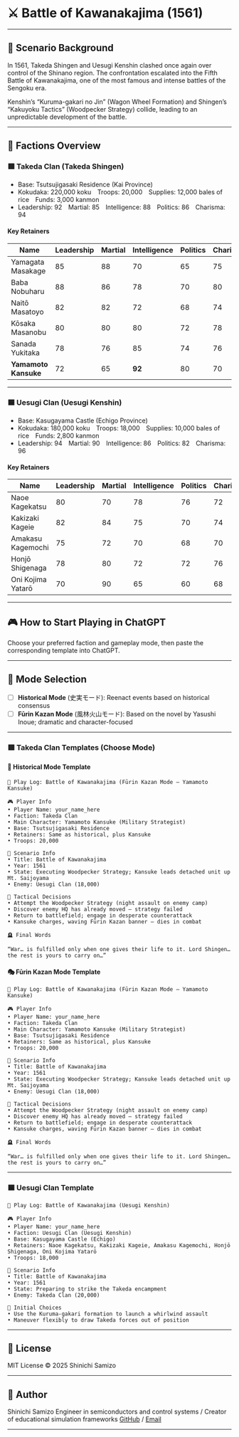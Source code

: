 # ⚔️ Battle of Kawanakajima (1561)

---

## 📘 Scenario Background

In 1561, Takeda Shingen and Uesugi Kenshin clashed once again over control of the Shinano region.
The confrontation escalated into the Fifth Battle of Kawanakajima, one of the most famous and intense battles of the Sengoku era.

Kenshin’s “Kuruma-gakari no Jin” (Wagon Wheel Formation) and Shingen’s “Kakuyoku Tactics” (Woodpecker Strategy) collide, leading to an unpredictable development of the battle.

---

## 🧠 Factions Overview

### 🟥 Takeda Clan (Takeda Shingen)

- Base: Tsutsujigasaki Residence (Kai Province)
- Kokudaka: 220,000 koku Troops: 20,000 Supplies: 12,000 bales of rice Funds: 3,000 kanmon
- Leadership: 92 Martial: 85 Intelligence: 88 Politics: 86 Charisma: 94

#### Key Retainers

| Name | Leadership | Martial | Intelligence | Politics | Charisma |
|-------------------|------------|---------|--------------|----------|----------|
| Yamagata Masakage | 85 | 88 | 70 | 65 | 75 |
| Baba Nobuharu | 88 | 86 | 78 | 70 | 80 |
| Naitō Masatoyo | 82 | 82 | 72 | 68 | 74 |
| Kōsaka Masanobu | 80 | 80 | 80 | 72 | 78 |
| Sanada Yukitaka | 78 | 76 | 85 | 74 | 76 |
| **Yamamoto Kansuke** | 72 | 65 | **92** | 80 | 70 |

---

### 🟦 Uesugi Clan (Uesugi Kenshin)

- Base: Kasugayama Castle (Echigo Province)
- Kokudaka: 180,000 koku Troops: 18,000 Supplies: 10,000 bales of rice Funds: 2,800 kanmon
- Leadership: 94 Martial: 90 Intelligence: 86 Politics: 82 Charisma: 96

#### Key Retainers

| Name | Leadership | Martial | Intelligence | Politics | Charisma |
|--------------------|------------|---------|--------------|----------|----------|
| Naoe Kagekatsu | 80 | 70 | 78 | 76 | 72 |
| Kakizaki Kageie | 82 | 84 | 75 | 70 | 74 |
| Amakasu Kagemochi | 75 | 72 | 70 | 68 | 70 |
| Honjō Shigenaga | 78 | 80 | 72 | 72 | 76 |
| Oni Kojima Yatarō | 70 | 90 | 65 | 60 | 68 |

---

## 🎮 How to Start Playing in ChatGPT

Choose your preferred faction and gameplay mode, then paste the corresponding template into ChatGPT.

---

## 🔀 Mode Selection

- [ ] **Historical Mode** (史実モード): Reenact events based on historical consensus
- [ ] **Fūrin Kazan Mode** (風林火山モード): Based on the novel by Yasushi Inoue; dramatic and character-focused

---

### 🟥 Takeda Clan Templates (Choose Mode)

#### 📜 Historical Mode Template
```
📝 Play Log: Battle of Kawanakajima (Fūrin Kazan Mode – Yamamoto Kansuke)

🎮 Player Info
• Player Name: your_name_here
• Faction: Takeda Clan
• Main Character: Yamamoto Kansuke (Military Strategist)
• Base: Tsutsujigasaki Residence
• Retainers: Same as historical, plus Kansuke
• Troops: 20,000

📘 Scenario Info
• Title: Battle of Kawanakajima
• Year: 1561
• State: Executing Woodpecker Strategy; Kansuke leads detached unit up Mt. Saijoyama
• Enemy: Uesugi Clan (18,000)

🎯 Tactical Decisions
• Attempt the Woodpecker Strategy (night assault on enemy camp)
• Discover enemy HQ has already moved — strategy failed
• Return to battlefield; engage in desperate counterattack
• Kansuke charges, waving Fūrin Kazan banner — dies in combat

🪦 Final Words

“War… is fulfilled only when one gives their life to it. Lord Shingen… the rest is yours to carry on…”
```

#### 🎭 Fūrin Kazan Mode Template
```
📝 Play Log: Battle of Kawanakajima (Fūrin Kazan Mode – Yamamoto Kansuke)

🎮 Player Info
• Player Name: your_name_here
• Faction: Takeda Clan
• Main Character: Yamamoto Kansuke (Military Strategist)
• Base: Tsutsujigasaki Residence
• Retainers: Same as historical, plus Kansuke
• Troops: 20,000

📘 Scenario Info
• Title: Battle of Kawanakajima
• Year: 1561
• State: Executing Woodpecker Strategy; Kansuke leads detached unit up Mt. Saijoyama
• Enemy: Uesugi Clan (18,000)

🎯 Tactical Decisions
• Attempt the Woodpecker Strategy (night assault on enemy camp)
• Discover enemy HQ has already moved — strategy failed
• Return to battlefield; engage in desperate counterattack
• Kansuke charges, waving Fūrin Kazan banner — dies in combat

🪦 Final Words

“War… is fulfilled only when one gives their life to it. Lord Shingen… the rest is yours to carry on…”
```
---

### 🟦 Uesugi Clan Template
```
📝 Play Log: Battle of Kawanakajima (Uesugi Kenshin)

🎮 Player Info
• Player Name: your_name_here
• Faction: Uesugi Clan (Uesugi Kenshin)
• Base: Kasugayama Castle (Echigo)
• Retainers: Naoe Kagekatsu, Kakizaki Kageie, Amakasu Kagemochi, Honjō Shigenaga, Oni Kojima Yatarō
• Troops: 18,000

📘 Scenario Info
• Title: Battle of Kawanakajima
• Year: 1561
• State: Preparing to strike the Takeda encampment
• Enemy: Takeda Clan (20,000)

🎯 Initial Choices
• Use the Kuruma-gakari formation to launch a whirlwind assault
• Maneuver flexibly to draw Takeda forces out of position
```

---

## 📜 License

MIT License © 2025 Shinichi Samizo

---

## 👤 Author

Shinichi Samizo
Engineer in semiconductors and control systems / Creator of educational simulation frameworks
[GitHub](https://github.com/Samizo-AITL) / [Email](mailto:shin3t72@gmail.com)

---
